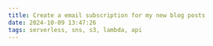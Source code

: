 ```yaml
---
title: Create a email subscription for my new blog posts
date: 2024-10-09 13:47:26
tags: serverless, sns, s3, lambda, api
---
```



